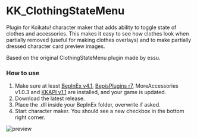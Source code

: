 # KK_ClothingStateMenu
Plugin for Koikatu! character maker that adds ability to toggle state of clothes and accessories. This makes it easy to see how clothes look when partially removed (useful for making clothes overlays) and to make partially dressed character card preview images.

Based on the original ClothingStateMenu plugin made by essu.

### How to use
1. Make sure at least [BepInEx v4.1](https://github.com/BepInEx/BepInEx), [BepisPlugins r7](https://github.com/bbepis/BepisPlugins), MoreAccessories v1.0.3 and [KKAPI v1.1](https://github.com/ManlyMarco/KKAPI) are installed, and your game is updated.
2. Download the latest release.
3. Place the .dll inside your BepInEx folder, overwrite if asked.
4. Start character maker. You should see a new checkbox in the bottom right corner.

![preview](https://user-images.githubusercontent.com/39247311/54150673-51efb780-4439-11e9-9f4f-e682def8e173.png)
